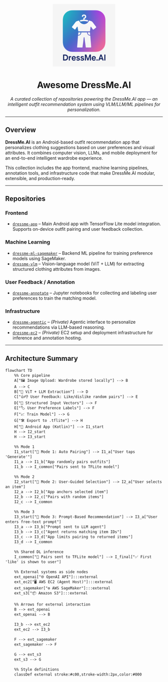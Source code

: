 <p align="center">
  <img src="assets/ic_launcher-playstore.png" alt="DressMe.AI Logo" width="200"/>
</p>

<h1 align="center">Awesome DressMe.AI</h1>

<p align="center">
  <em>A curated collection of repositories powering the DressMe.AI app — an intelligent outfit recommendation system using VLM/LLM/ML pipelines for personalization.</em>
</p>

---

## Overview

**DressMe.AI** is an Android-based outfit recommendation app that personalizes clothing suggestions based on user preferences and visual attributes. It combines computer vision, LLMs, and mobile deployment for an end-to-end intelligent wardrobe experience.

This collection includes the app frontend, machine learning pipelines, annotation tools, and infrastructure code that make DressMe.AI modular, extensible, and production-ready.

---

## Repositories

### Frontend

- [`dressme-app`](https://github.com/DressMe-AI/dressme-app) – Main Android app with TensorFlow Lite model integration. Supports on-device outfit pairing and user feedback collection.

### Machine Learning

- [`dressme-ml-sagemaker`](https://github.com/DressMe-AI/dressme-ml-sagemaker) – Backend ML pipeline for training preference models using SageMaker.
- [`dressme-vlm`](https://github.com/DressMe-AI/dressme-vlm) – Vision-language model (ViT + LLM) for extracting structured clothing attributes from images.

### User Feedback / Annotation

- [`dressme-annotate`](https://github.com/DressMe-AI/dressme-annotate) – Jupyter notebooks for collecting and labeling user preferences to train the matching model.

### Infrastructure

- [`dressme-agentic`](https://github.com/DressMe-AI/dressme-agentic) – *(Private)* Agentic interface to personalize recommendations via LLM-based reasoning.
- [`dressme-ec2`](https://github.com/DressMe-AI/dressme-ec2) – *(Private)* EC2 setup and deployment infrastructure for inference and annotation hosting.

---

## Architecture Summary
```mermaid
flowchart TD
    %% Core pipeline
    A["🖼️ Image Upload: Wardrobe stored locally"] --> B
    A --> C
    B["🧠 ViT + LLM Extraction"] --> D
    C["👍👎 User Feedback: Like/dislike random pairs"] --> E
    D["🧾 Structured Input Vectors"] --> F
    E["🏷️ User Preference Labels"] --> F
    F["📈 Train Model"] --> G
    G["🛠️ Export to .tflite"] --> H
    H["📱 Android App (Kotlin)"] --> I1_start
    H --> I2_start
    H --> I3_start

    %% Mode 1
    I1_start["🤖 Mode 1: Auto Pairing"] --> I1_a["User taps 'Generate'"]
    I1_a --> I1_b["App randomly pairs outfits"]
    I1_b --> I_common["Pairs sent to TFLite model"]

    %% Mode 2
    I2_start["🧍 Mode 2: User-Guided Selection"] --> I2_a["User selects an item"]
    I2_a --> I2_b["App anchors selected item"]
    I2_b --> I2_c["Pairs with random items"]
    I2_c --> I_common

    %% Mode 3
    I3_start["💬 Mode 3: Prompt-Based Recommendation"] --> I3_a["User enters free-text prompt"]
    I3_a --> I3_b["Prompt sent to LLM agent"]
    I3_b --> I3_c["Agent returns matching item IDs"]
    I3_c --> I3_d["App limits pairing to returned items"]
    I3_d --> I_common

    %% Shared DL inference
    I_common["📲 Pairs sent to TFLite model"] --> I_final["✅ First 'like' is shown to user"]

    %% External systems as side nodes
    ext_openai["🌐 OpenAI API"]:::external
    ext_ec2["🖥️ AWS EC2 (Agent Host)"]:::external
    ext_sagemaker["⚙️ AWS SageMaker"]:::external
    ext_s3["📦 Amazon S3"]:::external

    %% Arrows for external interaction
    B --> ext_openai
    ext_openai --> B

    I3_b --> ext_ec2
    ext_ec2 --> I3_b

    F --> ext_sagemaker
    ext_sagemaker --> F

    G --> ext_s3
    ext_s3 --> G

    %% Style definitions
    classDef external stroke:#c00,stroke-width:2px,color:#000

